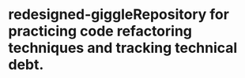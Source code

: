 # redesigned-giggleRepository for practicing code refactoring techniques and tracking technical debt.
